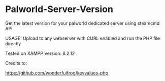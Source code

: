 # Palworld-Server-Version
Get the latest version for your palworld dedicated server using steamcmd API

USAGE:
Upload to any webserver with CURL enabled and run the PHP file directly

Tested on XAMPP Version: 8.2.12



Credits to:

https://github.com/wonderfulfrog/keyvalues-php
